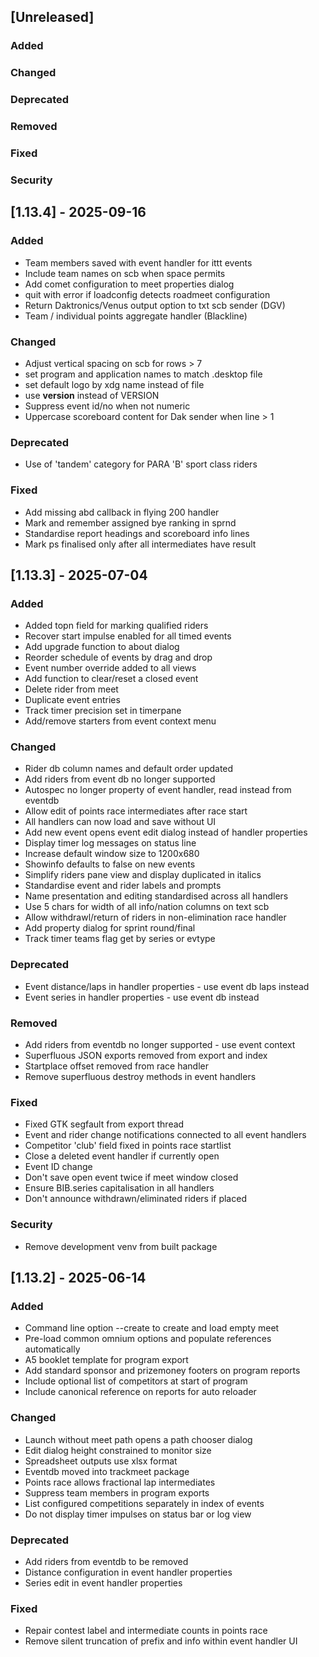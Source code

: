 ## [Unreleased]

### Added

### Changed

### Deprecated

### Removed

### Fixed

### Security

## [1.13.4] - 2025-09-16

### Added

   - Team members saved with event handler for ittt events
   - Include team names on scb when space permits
   - Add comet configuration to meet properties dialog
   - quit with error if loadconfig detects roadmeet configuration
   - Return Daktronics/Venus output option to txt scb sender (DGV)
   - Team / individual points aggregate handler (Blackline)

### Changed

   - Adjust vertical spacing on scb for rows > 7
   - set program and application names to match .desktop file
   - set default logo by xdg name instead of file
   - use __version__ instead of VERSION
   - Suppress event id/no when not numeric
   - Uppercase scoreboard content for Dak sender when line > 1

### Deprecated

   - Use of 'tandem' category for PARA 'B' sport class riders

### Fixed

   - Add missing abd callback in flying 200 handler
   - Mark and remember assigned bye ranking in sprnd
   - Standardise report headings and scoreboard info lines
   - Mark ps finalised only after all intermediates have result

## [1.13.3] - 2025-07-04

### Added

   - Added topn field for marking qualified riders
   - Recover start impulse enabled for all timed events
   - Add upgrade function to about dialog
   - Reorder schedule of events by drag and drop
   - Event number override added to all views
   - Add function to clear/reset a closed event
   - Delete rider from meet
   - Duplicate event entries
   - Track timer precision set in timerpane
   - Add/remove starters from event context menu

### Changed

   - Rider db column names and default order updated
   - Add riders from event db no longer supported
   - Autospec no longer property of event handler, read
     instead from eventdb
   - Allow edit of points race intermediates after race start
   - All handlers can now load and save without UI
   - Add new event opens event edit dialog instead of handler properties
   - Display timer log messages on status line
   - Increase default window size to 1200x680
   - Showinfo defaults to false on new events
   - Simplify riders pane view and display duplicated in italics
   - Standardise event and rider labels and prompts
   - Name presentation and editing standardised across all handlers
   - Use 5 chars for width of all info/nation columns on text scb
   - Allow withdrawl/return of riders in non-elimination race handler
   - Add property dialog for sprint round/final
   - Track timer teams flag get by series or evtype

### Deprecated

   - Event distance/laps in handler properties - use event db laps instead
   - Event series in handler properties - use event db instead

### Removed

   - Add riders from eventdb no longer supported - use event context
   - Superfluous JSON exports removed from export and index
   - Startplace offset removed from race handler
   - Remove superfluous destroy methods in event handlers

### Fixed

   - Fixed GTK segfault from export thread
   - Event and rider change notifications connected to all event handlers
   - Competitor 'club' field fixed in points race startlist
   - Close a deleted event handler if currently open
   - Event ID change
   - Don't save open event twice if meet window closed
   - Ensure BIB.series capitalisation in all handlers
   - Don't announce withdrawn/eliminated riders if placed

### Security

   - Remove development venv from built package

## [1.13.2] - 2025-06-14

### Added

   - Command line option --create to create and load empty meet
   - Pre-load common omnium options and populate references automatically
   - A5 booklet template for program export
   - Add standard sponsor and prizemoney footers on program reports
   - Include optional list of competitors at start of program
   - Include canonical reference on reports for auto reloader

### Changed

   - Launch without meet path opens a path chooser dialog
   - Edit dialog height constrained to monitor size
   - Spreadsheet outputs use xlsx format
   - Eventdb moved into trackmeet package
   - Points race allows fractional lap intermediates
   - Suppress team members in program exports
   - List configured competitions separately in index of events
   - Do not display timer impulses on status bar or log view

### Deprecated

   - Add riders from eventdb to be removed
   - Distance configuration in event handler properties
   - Series edit in event handler properties

### Fixed

   - Repair contest label and intermediate counts in points race
   - Remove silent truncation of prefix and info within event handler UI
